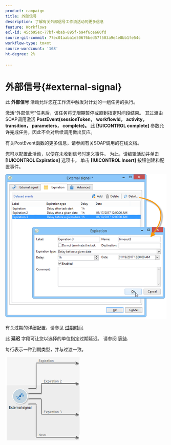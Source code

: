 ```yaml
---
product: campaign
title: 外部信号
description: 了解有关外部信号工作流活动的更多信息
feature: Workflows
exl-id: 45cb95ec-77bf-4bab-895f-b94f6ce660fd
source-git-commit: 77ec01aaba1e50676bed57f503a9e4e8bb1fe54c
workflow-type: tm+mt
source-wordcount: '168'
ht-degree: 2%

---
```


# 外部信号{#external-signal}



此 **外部信号** 活动允许您在工作流中触发对计划的一组任务的执行。

激活“外部信号”任务后，该任务将无限期暂停或直到指定时间段结束。 其过渡由SOAP调用激活 **PostEvent(sessionToken， workflowId， activity， transition， parameters， complete)。** 此 **[!UICONTROL complete]** 参数允许完成任务，因此不会对后续调用做出反应。

有关PostEvent函数的更多信息，请参阅有关SOAP调用的在线文档。

您可以配置此活动，以便在未收到信号时定义事件。 为此，请编辑活动并单击 **[!UICONTROL Expiration]** 选项卡。 单击 **[!UICONTROL Insert]** 按钮创建和配置事件。

![](assets/edit_signal.png)

有关过期的详细配置，请参见 [过期时间](define-approvals.md).

此 **延迟** 字段可让您以选择的单位指定过期延迟。 请参阅 [等待](wait.md).

每行表示一种到期类型，并与过渡一致。

![](assets/external_sign_diag.png)
